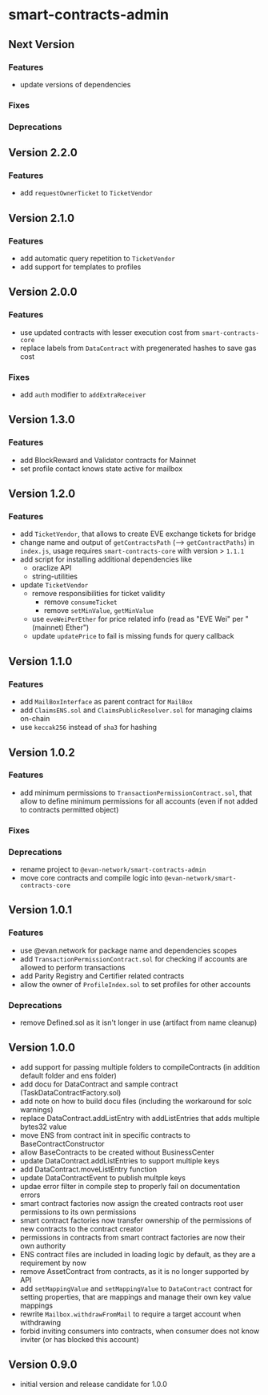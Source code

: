 # smart-contracts-admin

## Next Version
### Features
- update versions of dependencies

### Fixes

### Deprecations


## Version 2.2.0
### Features
- add `requestOwnerTicket` to `TicketVendor`


## Version 2.1.0
### Features
- add automatic query repetition to `TicketVendor`
- add support for templates to profiles


## Version 2.0.0
### Features
- use updated contracts with lesser execution cost from `smart-contracts-core`
- replace labels from `DataContract` with pregenerated hashes to save gas cost

### Fixes
- add `auth` modifier to `addExtraReceiver`


## Version 1.3.0
### Features
- add BlockReward and Validator contracts for Mainnet
- set profile contact knows state active for mailbox

## Version 1.2.0
### Features
- add `TicketVendor`, that allows to create EVE exchange tickets for bridge
- change name and output of `getContractsPath` (--> `getContractPaths`) in `index.js`, usage requires `smart-contracts-core`  with version > `1.1.1`
- add script for installing additional dependencies like
  + oraclize API
  + string-utilities
- update `TicketVendor`
  + remove responsibilities for ticket validity
    * remove `consumeTicket`
    * remove `setMinValue`, `getMinValue`
  + use `eveWeiPerEther` for price related info (read as "EVE Wei" per "(mainnet) Ether")
  + update `updatePrice` to fail is missing funds for query callback

## Version 1.1.0
### Features
- add `MailBoxInterface` as parent contract for `MailBox`
- add `ClaimsENS.sol` and `ClaimsPublicResolver.sol` for managing claims on-chain
- use `keccak256` instead of `sha3` for hashing

## Version 1.0.2
### Features
- add minimum permissions to `TransactionPermissionContract.sol`, that allow to define minimum permissions for all accounts (even if not added to contracts permitted object)

### Fixes

### Deprecations
- rename project to `@evan-network/smart-contracts-admin`
- move core contracts and compile logic into `@evan-network/smart-contracts-core`


## Version 1.0.1
### Features
- use @evan.network for package name and dependencies scopes
- add `TransactionPermissionContract.sol` for checking if accounts are allowed to perform transactions
- add Parity Registry and Certifier related contracts
- allow the owner of `ProfileIndex.sol` to set profiles for other accounts

### Deprecations
- remove Defined.sol as it isn't longer in use (artifact from name cleanup)

## Version 1.0.0
- add support for passing multiple folders to compileContracts (in addition default folder and ens folder)
- add docu for DataContract and sample contract (TaskDataContractFactory.sol)
- add note on how to build docu files (including the workaround for solc warnings)
- replace DataContract.addListEntry with addListEntries that adds multiple bytes32 value
- move ENS from contract init in specific contracts to BaseContractConstructor
- allow BaseContracts to be created without BusinessCenter
- update DataContract.addListEntries to support multiple keys
- add DataContract.moveListEntry function
- update DataContractEvent to publish multple keys
- updae error filter in compile step to properly fail on documentation errors
- smart contract factories now assign the created contracts root user permissions to its own permissions
- smart contract factories now transfer ownership of the permissions of new contracts to the contract creator
- permissions in contracts from smart contract factories are now their own authority
- ENS contract files are included in loading logic by default, as they are a requirement by now
- remove AssetContract from contracts, as it is no longer supported by API
- add `setMappingValue` and `setMappingValue` to `DataContract` contract for setting properties, that are mappings and manage their own key value mappings
- rewrite `Mailbox.withdrawFromMail` to require a target account when withdrawing
- forbid inviting consumers into contracts, when consumer does not know inviter (or has blocked this account)

## Version 0.9.0
- initial version and release candidate for 1.0.0
